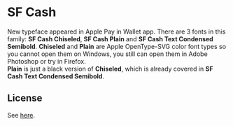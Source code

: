# SF Cash
New typeface appeared in Apple Pay in Wallet app. There are 3 fonts in this family: **SF Cash Chiseled**, **SF Cash Plain** and **SF Cash Text Condensed Semibold**. **Chiseled** and **Plain** are Apple OpenType-SVG color font types so you cannot open them on Windows, you still can open them in Adobe Photoshop or try in Firefox.  
**Plain** is just a black version of **Chiseled**, which is already covered in **SF Cash Text Condensed Semibold**.
## License
See [here](../README.md#license).
